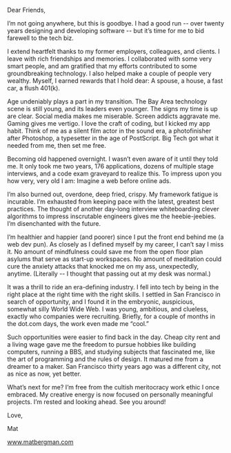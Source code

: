 Dear Friends,

I’m not going anywhere, but this is goodbye. I had a good run -- over twenty years designing and developing software -- but it’s time for me to bid farewell to the tech biz.

I extend heartfelt thanks to my former employers, colleagues, and clients. I leave with rich friendships and memories. I collaborated with some very smart people, and am gratified that my efforts contributed to some groundbreaking technology. I also helped make a couple of people very wealthy. Myself, I earned rewards that I hold dear: A spouse, a house, a fast car, a flush 401(k). 

Age undeniably plays a part in my transition. The Bay Area technology scene is still young, and its leaders even younger. The signs my time is up are clear. Social media makes me miserable. Screen addicts aggravate me. Gaming gives me vertigo. I love the craft of coding, but I kicked my app habit. Think of me as a silent film actor in the sound era, a photofinisher after Photoshop, a typesetter in the age of PostScript. Big Tech got what it needed from me, then set me free.

Becoming old happened overnight. I wasn’t even aware of it until they told me. It only took me two years, 176 applications, dozens of multiple stage interviews, and a code exam graveyard to realize this. To impress upon you how very, very old I am: Imagine a web before online ads.

I’m also burned out, overdone, deep fried, crispy. My framework fatigue is incurable. I’m exhausted from keeping pace with the latest, greatest best practices. The thought of another day-long interview whiteboarding clever algorithms to impress inscrutable engineers gives me the heebie-jeebies. I’m disenchanted with the future.

I’m healthier and happier (and poorer) since I put the front end behind me (a web dev pun). As closely as I defined myself by my career, I can’t say I miss it.  No amount of mindfulness could save me from the open floor plan asylums that serve as start-up workspaces. No amount of meditation could cure the anxiety attacks that knocked me on my ass, unexpectedly, anytime. (Literally -- I thought that passing out at my desk was normal.)

It was a thrill to ride an era-defining industry. I fell into tech by being in the right place at the right time with the right skills. I settled in San Francisco in search of opportunity, and I found it in the embryonic, auspicious, somewhat silly World Wide Web. I was young, ambitious, and clueless, exactly who companies were recruiting. Briefly, for a couple of months in the dot.com days, the work even made me “cool.”

Such opportunities were easier to find back in the day. Cheap city rent and a living wage gave me the freedom to pursue hobbies like building computers, running a BBS, and studying subjects that fascinated me, like the art of programming and the rules of design. It matured me from a dreamer to a maker. San Francisco thirty years ago was a different city, not as nice as now, yet better.

What’s next for me? I’m free from the cultish meritocracy work ethic I once embraced. My creative energy is now focused on personally meaningful projects. I’m rested and looking ahead. See you around! 

Love,

Mat

www.matbergman.com
